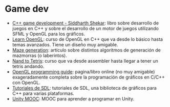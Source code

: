 # Game dev

- [C++ game development - Siddharth Shekar](https://www.amazon.com/Game-Development-Example-graphics-programming/dp/1789535301/khongroup-20): libro sobre desarrollo de juegos en C++ y sobre el desarrollo de un motor de juegos utilizando SFML y OpenGL para los gráficos.
- [Learn OpenGL](https://learnopengl.com/Introduction): curso de OpenGL en C++ que va desde lo básico hasta temas avanzados. Tiene un diseño muy amigable.
- [Maze generation](https://weblog.jamisbuck.org/2011/2/7/maze-generation-algorithm-recap): artículo sobre distintos algoritmos de generación de mazmorras (o laberintos).
- [Nand to Tetris](https://www.nand2tetris.org/): curso que va desde assembler hasta llegar a tener un tetris andando.
- [OpenGL programming guide](http://www.glprogramming.com/red/about.html): pagina/libro online (no muy amigable) exageradamente completa sobre la programación de gráficos en C/C++ con OpenGL.
- [Tutoriales de SDL](http://lazyfoo.net/SDL_tutorials/lesson01/index.php): tutoriales de SDL, una biblioteca de gráficos para C++ para varias plataformas.
- [Unity MOOC](https://miriadax.net/web/crea-y-publica-un-videojuego-con-unity3d/inicio): MOOC para aprender a programar en Unity.
